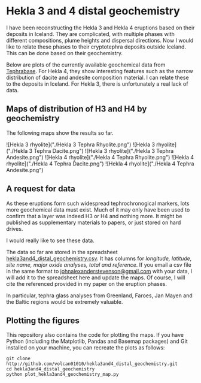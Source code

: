 # Hekla 3 and 4 distal geochemistry

I have been reconstructing the Hekla 3 and Hekla 4 eruptions based on their deposits in Iceland.  They are complicated, with multiple phases with different compositions, plume heights and dispersal directions.  Now I would like to relate these phases to their cryptotephra deposits outside Iceland.  This can be done based on their geochemistry.

Below are plots of the currently available geochemical data from [Tephrabase](http://www.tephrabase.org.uk).  For Hekla 4, they show interesting features such as the narrow distribution of dacite and andesite composition material.  I can relate these to the deposits in Iceland.  For Hekla 3, there is unfortunately a real lack of data.


## Maps of distribution of H3 and H4 by geochemistry

The following maps show the results so far.

![Hekla 3 rhyolite]("./Hekla 3 Tephra Rhyolite.png")
![Hekla 3 rhyolite]("./Hekla 3 Tephra Dacite.png")
![Hekla 3 rhyolite]("./Hekla 3 Tephra Andesite.png")
![Hekla 4 rhyolite]("./Hekla 4 Tephra Rhyolite.png")
![Hekla 4 rhyolite]("./Hekla 4 Tephra Dacite.png")
![Hekla 4 rhyolite]("./Hekla 4 Tephra Andesite.png")


## A request for data

As these eruptions form such widespread tephrochronogical markers, lots more geochemical data must exist.  Much of it may only have been used to confirm that a layer was indeed H3 or H4 and nothing more.  It might be published as supplementary materials to papers, or just stored on hard drives.

I would really like to see these data.

The data so far are stored in the spreadsheet [hekla3and4_distal_geochemistry.csv](hekla3and4_distal_geochemistry.csv).  It has columns for _longitude, latitude, site name, major oxide analyses, total and reference_.  If you email a csv file in the same format to johnalexanderstevenson@gmail.com with your data, I will add it to the spreadsheet here and update the maps.  Of course, I will cite the referenced provided in my paper on the eruption phases.

In particular, tephra glass analyses from Greenland, Faroes, Jan Mayen and the Baltic regions would be extremely valuable.


## Plotting the figures

This repository also contains the code for plotting the maps.  If you have
Python (including the Matplotlib, Pandas and Basemap packages) and Git
installed on your machine, you can recreate the plots as follows:

```
git clone http://github.com/volcan01010/hekla3and4_distal_geochemistry.git
cd hekla3and4_distal_geochemistry
python plot_hekla3and4_geochemistry_map.py
```

